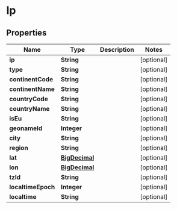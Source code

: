 
# Ip

## Properties
Name | Type | Description | Notes
------------ | ------------- | ------------- | -------------
**ip** | **String** |  |  [optional]
**type** | **String** |  |  [optional]
**continentCode** | **String** |  |  [optional]
**continentName** | **String** |  |  [optional]
**countryCode** | **String** |  |  [optional]
**countryName** | **String** |  |  [optional]
**isEu** | **String** |  |  [optional]
**geonameId** | **Integer** |  |  [optional]
**city** | **String** |  |  [optional]
**region** | **String** |  |  [optional]
**lat** | [**BigDecimal**](BigDecimal.md) |  |  [optional]
**lon** | [**BigDecimal**](BigDecimal.md) |  |  [optional]
**tzId** | **String** |  |  [optional]
**localtimeEpoch** | **Integer** |  |  [optional]
**localtime** | **String** |  |  [optional]



